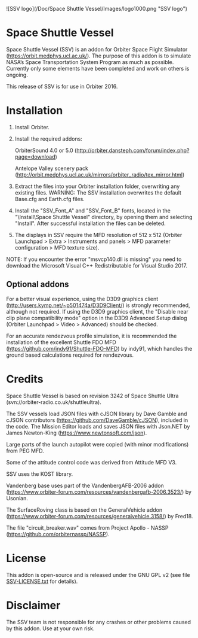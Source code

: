 ![SSV logo](/Doc/Space Shuttle Vessel/Images/logo1000.png "SSV logo")

# Space Shuttle Vessel
Space Shuttle Vessel (SSV) is an addon for Orbiter Space Flight Simulator (https://orbit.medphys.ucl.ac.uk/). The purpose of this addon is to simulate NASA’s Space Transportation System Program as much as possible. Currently only some elements have been completed and work on others is ongoing.

This release of SSV is for use in Orbiter 2016.


# Installation
1. Install Orbiter.

2. Install the required addons:

	OrbiterSound 4.0 or 5.0 (http://orbiter.dansteph.com/forum/index.php?page=download)

	Antelope Valley scenery pack (http://orbit.medphys.ucl.ac.uk/mirrors/orbiter_radio/tex_mirror.html)

3. Extract the files into your Orbiter installation folder, overwriting any existing files.
WARNING: The SSV installation overwrites the default Base.cfg and Earth.cfg files.

4. Install the "SSV_Font_A" and "SSV_Font_B" fonts, located in the "<Orbiter installation>\Install\Space Shuttle Vessel" directory, by opening them and selecting "Install". After successful installation the files can be deleted.

5. The displays in SSV require the MFD resolution of 512 x 512 (Orbiter Launchpad > Extra > Instruments and panels > MFD parameter configuration > MFD texture size).

NOTE: If you encounter the error "msvcp140.dll is missing" you need to download the Microsoft Visual C++ Redistributable for Visual Studio 2017.


## Optional addons
For a better visual experience, using the D3D9 graphics client (http://users.kymp.net/~p501474a/D3D9Client/) is strongly recommended, although not required. If using the D3D9 graphics client, the "Disable near clip plane compatibility mode" option in the D3D9 Advanced Setup dialog (Orbiter Launchpad > Video > Advanced) should be checked.

For an accurate rendezvous profile simulation, it is recommended the installation of the excellent Shuttle FDO MFD (https://github.com/indy91/Shuttle-FDO-MFD) by indy91, which handles the ground based calculations required for rendezvous.


# Credits
Space Shuttle Vessel is based on revision 3242 of Space Shuttle Ultra (svn://orbiter-radio.co.uk/shuttleultra).

The SSV vessels load JSON files with cJSON library by Dave Gamble and cJSON contributors (https://github.com/DaveGamble/cJSON), included in the code. The Mission Editor loads and saves JSON files with Json.NET by James Newton-King (https://www.newtonsoft.com/json).

Large parts of the launch autopilot were copied (with minor modifications) from PEG MFD.

Some of the attitude control code was derived from Attitude MFD V3.

SSV uses the KOST library.

Vandenberg base uses part of the VandenbergAFB-2006 addon (https://www.orbiter-forum.com/resources/vandenbergafb-2006.3523/) by Usonian.

The SurfaceRoving class is based on the GeneralVehicle addon (https://www.orbiter-forum.com/resources/generalvehicle.3158/) by Fred18.

The file "circuit_breaker.wav" comes from Project Apollo - NASSP (https://github.com/orbiternassp/NASSP).


# License
This addon is open-source and is released under the GNU GPL v2 (see file [SSV-LICENSE.txt](SSV-LICENSE.txt) for details).


# Disclaimer
The SSV team is not responsible for any crashes or other problems caused by this addon. Use at your own risk.
